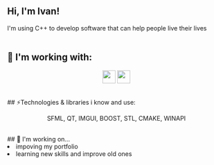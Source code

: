 ## Hi, I'm Ivan! 
I'm using C++ to develop software that can help people live their lives
<br><br>
## 🔭 I'm working with: <br>
<p align="center">
<img src="https://github.com/user-attachments/assets/7f2e084c-149e-4512-8191-ef1ad4526364" width="30" height="30">
<img src="https://github.com/user-attachments/assets/b9eaf60d-5f87-436d-82b8-28525f4f6a10" width="30" height="30">
</p>
<br>
##  ⚡Technologies & libraries i know and use:
<br>
<p align="center">
  SFML, QT, IMGUI, BOOST, STL, CMAKE, WINAPI
</p>
<br>
##  🤔 I'm working on...
<br>
<li>
  impoving my portfolio
</li>
<li>
  learning new skills and improve old ones
</li>
<!--
**hidpos/hidpos** is a ✨ _special_ ✨ repository because its `README.md` (this file) appears on your GitHub profile.

Here are some ideas to get you started:

- 🔭 I’m currently working on ...
- 🌱 I’m currently learning ...
- 👯 I’m looking to collaborate on ...
- 🤔 I’m looking for help with ...
- 💬 Ask me about ...
- 📫 How to reach me: ...
- 😄 Pronouns: ...
- ⚡ Fun fact: ...
-->
